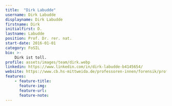 ```yaml
---
title:  "Dirk Labudde"
username: Dirk Labudde
displayname: Dirk Labudde
firstname: Dirk
initialfirst: D.
lastname: Labudde
position: Prof. Dr. rer. nat.
start-date: 2016-01-01
category: FoSIL
bio: >- 
    Dirk ist toll.   
profile: assets/images/team/dirk.webp
linkedin: https://www.linkedin.com/in/dirk-labudde-b4145654/
website: https://www.cb.hs-mittweida.de/professoren-innen/forensik/prof-labudde/
features:
    - feature-title: 
      feature-img: 
      feature-url: 
      feature-note: 
---
```

